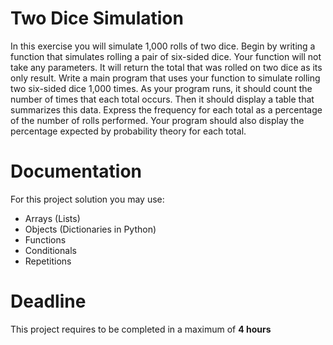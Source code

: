 # Two Dice Simulation

In this exercise you will simulate 1,000 rolls of two dice. 
Begin by writing a function that simulates rolling a pair of six-sided dice. 
Your function will not take any parameters. 
It will return the total that was rolled on two dice as its only result. 
Write a main program that uses your function to simulate rolling two six-sided dice 1,000 times. 
As your program runs, it should count the number of times that each total occurs. 
Then it should display a table that summarizes this data. 
Express the frequency for each total as a percentage of the number of rolls performed. 
Your program should also display the percentage expected by probability theory for each total. 

# Documentation

For this project solution you may use:

- Arrays (Lists)
- Objects (Dictionaries in Python)
- Functions
- Conditionals
- Repetitions

# Deadline

This project requires to be completed in a maximum of **4 hours**
